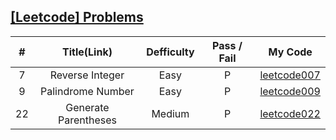 ## [[Leetcode] Problems](https://leetcode.com/problemset/all/)

| # | Title(Link) | Defficulty | Pass / Fail | My Code
:-:|:-:|:-:|:-:|:-:|
7 | Reverse Integer | Easy | P | [leetcode007](_problems/prob001-100/prob007-math-easy.java)
9 | Palindrome Number | Easy | P | [leetcode009](_problems/prob001-100/prob009-math-easy.java)
22 | Generate Parentheses | Medium | P | [leetcode022](backtracking/leetcode22.java)